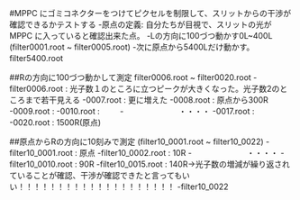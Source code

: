 #MPPC にゴミコネクターをつけてピクセルを制限して、スリットからの干渉が確認できるかテストする
-原点の定義: 自分たちが目視で、スリットの光がMPPC に入っていると確認出来た点。
-Lの方向に100づつ動かす0L~400L (filter0001.root ~ filter0005.root)
-次に原点から5400Lだけ動かす。filter5400.root　

##Rの方向に100づつ動かして測定 filter0006.root ~ filter0020.root
-filter0006.root : 光子数１のところに立つピークが大きくなった。光子数2のところまで若干見える
-0007.root : 更に増えた
-0008.root : 原点から300R 
-0009.root : 
-0010.root : 　　
-　　　　　　　・・・・
-0017.root : 
-0020.root : 1500R(原点)

##原点からRの方向に10刻みで測定 (filter10_0001.root ~ filter10_0022)
-filter10_0001.root : 原点
-filter10_0002.root : 10R
-　　　　　　　・・・・
-filter10_0010.root : 90R
-filter10_0015.root : 140R→光子数の増減が繰り返されていることが確認、干渉が確認できたと言ってもいい！！！！！！！！！！！！！！！！！！！！
-filter10_0022

